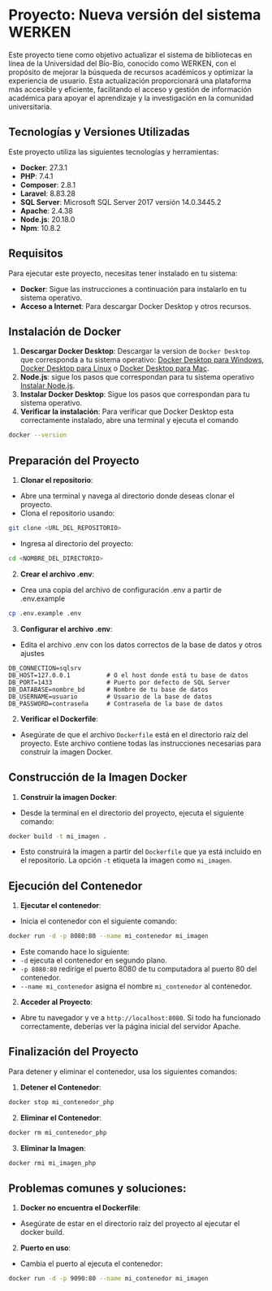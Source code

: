 # Proyecto: Nueva versión del sistema WERKEN
Este proyecto tiene como objetivo actualizar el sistema de bibliotecas en línea de la Universidad del Bío-Bío, conocido como WERKEN, con el propósito de mejorar la búsqueda de recursos académicos y optimizar la experiencia de usuario. Esta actualización proporcionará una plataforma más accesible y eficiente, facilitando el acceso y gestión de información académica para apoyar el aprendizaje y la investigación en la comunidad universitaria.
## Tecnologías y Versiones Utilizadas
Este proyecto utiliza las siguientes tecnologías y herramientas:
- **Docker**: 27.3.1
- **PHP**: 7.4.1
- **Composer**: 2.8.1
- **Laravel**: 8.83.28
- **SQL Server**: Microsoft SQL Server 2017 versión 14.0.3445.2
- **Apache**: 2.4.38
- **Node.js**: 20.18.0
- **Npm**: 10.8.2
## Requisitos
Para ejecutar este proyecto, necesitas tener instalado en tu sistema:
- **Docker**: Sigue las instrucciones a continuación para instalarlo en tu sistema operativo.
- **Acceso a Internet**: Para descargar Docker Desktop y otros recursos.
## Instalación de Docker
1. **Descargar Docker Desktop**: Descargar la version de `Docker Desktop` que corresponda a tu sistema operativo: [Docker Desktop para Windows](https://docs.docker.com/desktop/install/windows-install/), [Docker Desktop para Linux](https://docs.docker.com/desktop/install/linux/) o [Docker Desktop para Mac](https://docs.docker.com/desktop/install/mac-install/).
2. **Node.js**: sigue los pasos que correspondan para tu sistema operativo [Instalar Node.js](https://nodejs.org/).
3. **Instalar Docker Desktop**: Sigue los pasos que correspondan para tu sistema operativo.
4. **Verificar la instalación**: Para verificar que Docker Desktop esta correctamente instalado, abre una terminal y ejecuta el comando 
```bash
docker --version
```
## Preparación del Proyecto
1. **Clonar el repositorio**:
- Abre una terminal y navega al directorio donde deseas clonar el proyecto.
- Clona el repositorio usando:
```bash
git clone <URL_DEL_REPOSITORIO>
```
- Ingresa al directorio del proyecto:
```bash
cd <NOMBRE_DEL_DIRECTORIO>
```
2. **Crear el archivo .env**:
- Crea una copia del archivo de configuración .env a partir de .env.example
```bash
cp .env.example .env
```
3. **Configurar el archivo .env**:
- Edita el archivo .env con los datos correctos de la base de datos y otros ajustes
```dotenv
DB_CONNECTION=sqlsrv
DB_HOST=127.0.0.1          # O el host donde está tu base de datos
DB_PORT=1433               # Puerto por defecto de SQL Server
DB_DATABASE=nombre_bd      # Nombre de tu base de datos
DB_USERNAME=usuario        # Usuario de la base de datos
DB_PASSWORD=contraseña     # Contraseña de la base de datos
```
2. **Verificar el Dockerfile**:
- Asegúrate de que el archivo `Dockerfile` está en el directorio raíz del proyecto. Este archivo contiene todas las instrucciones necesarias para construir la imagen Docker.
## Construcción de la Imagen Docker
1. **Construir la imagen Docker**:
- Desde la terminal en el directorio del proyecto, ejecuta el siguiente comando:
```bash
docker build -t mi_imagen .
```
- Esto construirá la imagen a partir del `Dockerfile` que ya está incluido en el repositorio. La opción `-t` etiqueta la imagen como `mi_imagen`.
## Ejecución del Contenedor
1. **Ejecutar el contenedor**:
- Inicia el contenedor con el siguiente comando:
```bash
docker run -d -p 8080:80 --name mi_contenedor mi_imagen
```
- Este comando hace lo siguiente:
- `-d` ejecuta el contenedor en segundo plano.
- `-p 8080:80` redirige el puerto 8080 de tu computadora al puerto 80 del contenedor.
- `--name mi_contenedor` asigna el nombre `mi_contenedor` al contenedor.
2. **Acceder al Proyecto**:
- Abre tu navegador y ve a `http://localhost:8080`. Si todo ha funcionado correctamente, deberías ver la página inicial del servidor Apache.
## Finalización del Proyecto
Para detener y eliminar el contenedor, usa los siguientes comandos:
1. **Detener el Contenedor**:
```bash
docker stop mi_contenedor_php
```
2. **Eliminar el Contenedor**:
```bash
docker rm mi_contenedor_php
```
3. **Eliminar la Imagen**:
```bash
docker rmi mi_imagen_php
```
## Problemas comunes y soluciones:
1. **Docker no encuentra el Dockerfile**:
- Asegúrate de estar en el directorio raíz del proyecto al ejecutar el docker build.
2. **Puerto en uso**:
- Cambia el puerto al ejecuta el contenedor:
```bash
docker run -d -p 9090:80 --name mi_contenedor mi_imagen
```